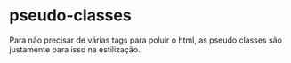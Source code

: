 # pseudo-classes

Para não precisar de várias tags para poluir o html, as pseudo classes são justamente para isso na estilização.
